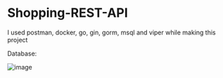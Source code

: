 # Shopping-REST-API

I used postman, docker, go, gin, gorm, msql and viper while making this project

Database:

![image](https://user-images.githubusercontent.com/81988377/183520930-c1e0c408-f0fd-4809-8c53-f8545a804d2c.png)


